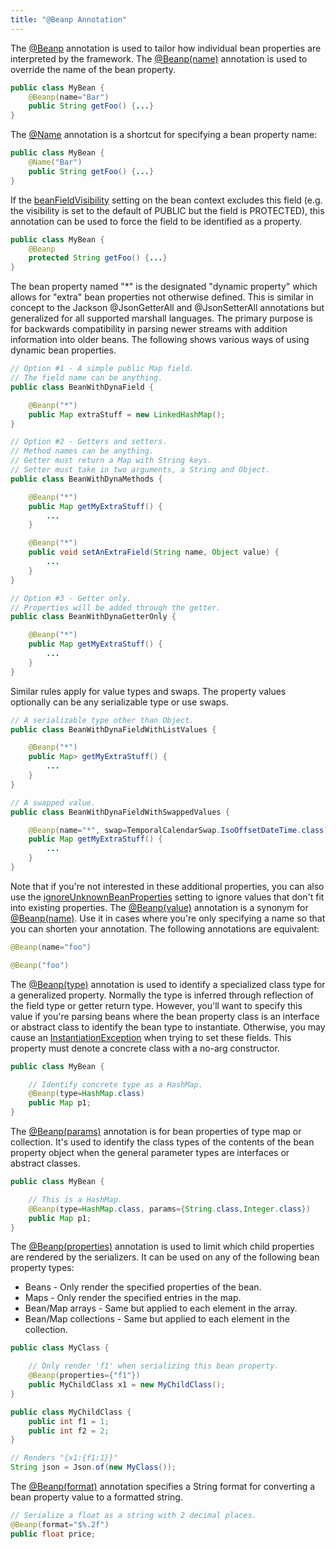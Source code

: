 ```yaml
---
title: "@Beanp Annotation"
---
```


The [@Beanp](../apidocs/org/apache/juneau/annotation/Beanp.html) annotation is used to tailor how
individual bean properties are interpreted by the framework.
The [@Beanp(name)](../apidocs/org/apache/juneau/annotation/Beanp.html#name()) annotation
is used to override the name of the bean property.
```java
public class MyBean {
    @Beanp(name="Bar")
    public String getFoo() {...}
}
```
The [@Name](../apidocs/org/apache/juneau/annotation/Name.html) annotation is a shortcut for specifying a bean property name:
```java
public class MyBean {
    @Name("Bar")
    public String getFoo() {...}
}
```
If the [beanFieldVisibility](../apidocs/org/apache/juneau/BeanContext/Builder.html#beanFieldVisibility(Visibility)) setting on the bean context excludes this field
(e.g. the visibility is set to the default of PUBLIC but the field is PROTECTED), this annotation
can be used to force the field to be identified as a property.
```java
public class MyBean {
    @Beanp
    protected String getFoo() {...}
}
```
The bean property named "*" is the designated "dynamic property" which allows for "extra" bean
properties not otherwise defined.
This is similar in concept to the Jackson @JsonGetterAll and @JsonSetterAll
annotations but generalized for all supported marshall languages.
The primary purpose is for backwards compatibility in parsing newer streams with addition
information into older beans.
The following shows various ways of using dynamic bean properties.
```java
// Option #1 - A simple public Map field.
// The field name can be anything.
public class BeanWithDynaField {

    @Beanp("*")
    public Map extraStuff = new LinkedHashMap();
}

// Option #2 - Getters and setters.
// Method names can be anything.
// Getter must return a Map with String keys.
// Setter must take in two arguments, a String and Object.
public class BeanWithDynaMethods {

    @Beanp("*")
    public Map getMyExtraStuff() {
        ...
    }

    @Beanp("*")
    public void setAnExtraField(String name, Object value) {
        ...
    }
}

// Option #3 - Getter only.
// Properties will be added through the getter.
public class BeanWithDynaGetterOnly {

    @Beanp("*")
    public Map getMyExtraStuff() {
        ...
    }
}
```
Similar rules apply for value types and swaps.
The property values optionally can be any serializable type or use swaps.
```java
// A serializable type other than Object.
public class BeanWithDynaFieldWithListValues {

    @Beanp("*")
    public Map> getMyExtraStuff() {
        ...
    }
}

// A swapped value.
public class BeanWithDynaFieldWithSwappedValues {

    @Beanp(name="*", swap=TemporalCalendarSwap.IsoOffsetDateTime.class)
    public Map getMyExtraStuff() {
        ...
    }
}
```
Note that if you're not interested in these additional properties, you can also use the
[ignoreUnknownBeanProperties](../apidocs/org/apache/juneau/BeanContext/Builder.html#ignoreUnknownBeanProperties()) setting to ignore values
that don't fit into existing properties.
The [@Beanp(value)](../apidocs/org/apache/juneau/annotation/Beanp.html#value()) annotation
is a synonym for [@Beanp(name)](../apidocs/org/apache/juneau/annotation/Beanp.html#name()).
Use it in cases where you're only specifying a name so that you can shorten your annotation.
The following annotations are equivalent:
```java
@Beanp(name="foo")

@Beanp("foo")
```
The [@Beanp(type)](../apidocs/org/apache/juneau/annotation/Beanp.html#type()) annotation
is used to identify a specialized class type for a generalized property.
Normally the type is inferred through reflection of the field type or getter return type.
However, you'll want to specify this value if you're parsing beans where the bean property class
is an interface or abstract class to identify the bean type to instantiate.
Otherwise, you may cause an [InstantiationException](../apidocs/java/lang/InstantiationException.html) when trying to set these fields.
This property must denote a concrete class with a no-arg constructor.
```java
public class MyBean {

    // Identify concrete type as a HashMap.
    @Beanp(type=HashMap.class)
    public Map p1;
}
```
The [@Beanp(params)](../apidocs/org/apache/juneau/annotation/Beanp.html#params()) annotation
is for bean properties of type map or collection.
It's used to identify the class types of the contents of the bean property object when
the general parameter types are interfaces or abstract classes.
```java
public class MyBean {

    // This is a HashMap.
    @Beanp(type=HashMap.class, params={String.class,Integer.class})
    public Map p1;
}
```
The [@Beanp(properties)](../apidocs/org/apache/juneau/annotation/Beanp.html#properties())
annotation is used to limit which child properties are rendered by the serializers.
It can be used on any of the following bean property types:
- Beans - Only render the specified properties of the bean.
- Maps - Only render the specified entries in the map.
- Bean/Map arrays - Same but applied to each element in the array.
- Bean/Map collections - Same but applied to each element in the collection.
```java
public class MyClass {

    // Only render 'f1' when serializing this bean property.
    @Beanp(properties={"f1"})
    public MyChildClass x1 = new MyChildClass();
}

public class MyChildClass {
    public int f1 = 1;
    public int f2 = 2;
}

// Renders "{x1:{f1:1}}"
String json = Json.of(new MyClass());
```
The [@Beanp(format)](../apidocs/org/apache/juneau/annotation/Beanp.html#format())
annotation specifies a String format for converting a bean property value to a formatted string.
```java
// Serialize a float as a string with 2 decimal places.
@Beanp(format="$%.2f")
public float price;
```